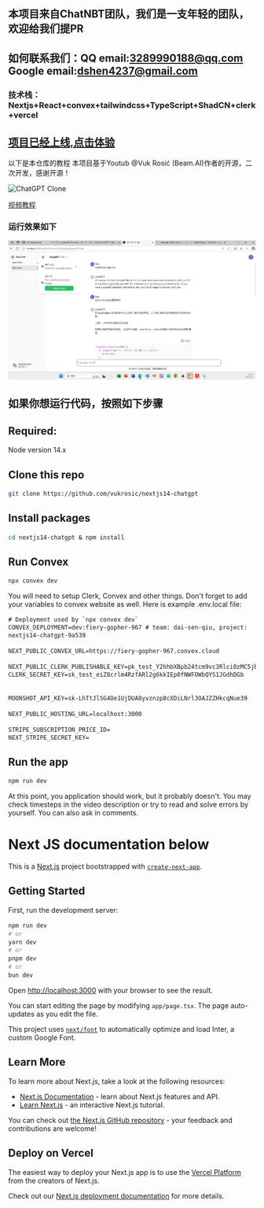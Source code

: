 ## 本项目来自ChatNBT团队，我们是一支年轻的团队，欢迎给我们提PR
## 如何联系我们：QQ email:3289990188@qq.com  Google email:dshen4237@gmail.com
### 技术栈：Nextjs+React+convex+tailwindcss+TypeScript+ShadCN+clerk+vercel

## [项目已经上线,点击体验](https://chat-nbt-ar5g-eight.vercel.app/)

以下是本仓库的教程
本项目基于Youtub @Vuk Rosić (Beam.AI)作者的开源，二次开发，感谢开源！


![ChatGPT Clone](https://i.ytimg.com/vi/_Aeu7BcMoeY/hqdefault.jpg?sqp=-oaymwEjCNACELwBSFryq4qpAxUIARUAAAAAGAElAADIQj0AgKJDeAE=&rs=AOn4CLBENGf8oDCq4nwdPXo0AFVaAy1DMQ)

[视频教程](https://youtu.be/_Aeu7BcMoeY?si=f4c4QoosSys86sOV)

### 运行效果如下
![Screenshot_1](https://github.com/daisenqiu399/chatNBT/blob/main/public/demo.png)
## 如果你想运行代码，按照如下步骤

## Required:
Node version 14.x

## Clone this repo
```bash
git clone https://github.com/vukrosic/nextjs14-chatgpt
```

## Install packages
```bash
cd nextjs14-chatgpt & npm install
```

## Run Convex
```bash
npx convex dev
```

You will need to setup Clerk, Convex and other things. Don't forget to add your variables to convex website as well. Here is example .env.local file:

```env
# Deployment used by `npx convex dev`
CONVEX_DEPLOYMENT=dev:fiery-gopher-967 # team: dai-sen-qiu, project: nextjs14-chatgpt-9a539

NEXT_PUBLIC_CONVEX_URL=https://fiery-gopher-967.convex.cloud

NEXT_PUBLIC_CLERK_PUBLISHABLE_KEY=pk_test_Y2hhbXBpb24tcm9vc3Rlci0zMC5jbGVyay5hY2NvdW50cy5kZXYk
CLERK_SECRET_KEY=sk_test_eiZ8crlm4RzfARl2g6kkIEp0fNWFOWbQYS1JGdhDGb


MOONSHOT_API_KEY=sk-LhTtJlSG4Oe1UjDUA8yvznzp8cXDiLNrl3OAJZZHkcqNue39

NEXT_PUBLIC_HOSTING_URL=localhost:3000

STRIPE_SUBSCRIPTION_PRICE_ID=
NEXT_STRIPE_SECRET_KEY=
```

## Run the app
```bash
npm run dev
```

At this point, you application should work, but it probably doesn't. You may check timesteps in the video description or try to read and solve errors by yourself. You can also ask in comments.





# Next JS documentation below

This is a [Next.js](https://nextjs.org/) project bootstrapped with [`create-next-app`](https://github.com/vercel/next.js/tree/canary/packages/create-next-app).

## Getting Started

First, run the development server:

```bash
npm run dev
# or
yarn dev
# or
pnpm dev
# or
bun dev
```

Open [http://localhost:3000](http://localhost:3000) with your browser to see the result.

You can start editing the page by modifying `app/page.tsx`. The page auto-updates as you edit the file.

This project uses [`next/font`](https://nextjs.org/docs/basic-features/font-optimization) to automatically optimize and load Inter, a custom Google Font.

## Learn More

To learn more about Next.js, take a look at the following resources:

- [Next.js Documentation](https://nextjs.org/docs) - learn about Next.js features and API.
- [Learn Next.js](https://nextjs.org/learn) - an interactive Next.js tutorial.

You can check out [the Next.js GitHub repository](https://github.com/vercel/next.js/) - your feedback and contributions are welcome!

## Deploy on Vercel

The easiest way to deploy your Next.js app is to use the [Vercel Platform](https://vercel.com/new?utm_medium=default-template&filter=next.js&utm_source=create-next-app&utm_campaign=create-next-app-readme) from the creators of Next.js.

Check out our [Next.js deployment documentation](https://nextjs.org/docs/deployment) for more details.
